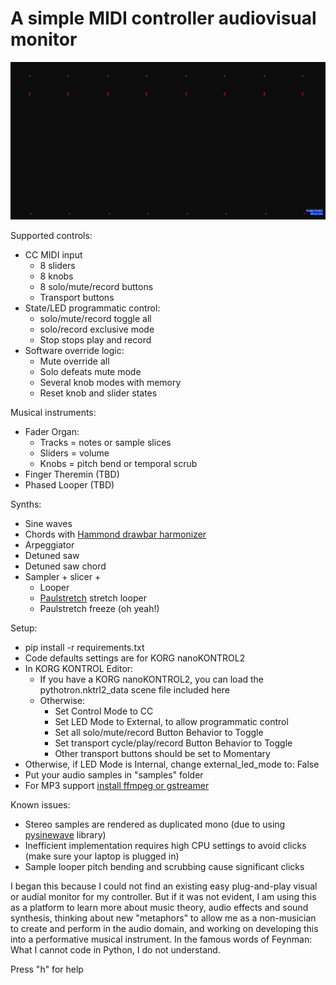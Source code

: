 # A simple MIDI controller audiovisual monitor

<p align="center">
<img src="pythotron.gif" /> 
</p>

Supported controls:
- CC MIDI input   
  - 8 sliders
  - 8 knobs
  - 8 solo/mute/record buttons
  - Transport buttons
- State/LED programmatic control:
  - solo/mute/record toggle all
  - solo/record exclusive mode
  - Stop stops play and record
- Software override logic:
  - Mute override all
  - Solo defeats mute mode
  - Several knob modes with memory
  - Reset knob and slider states

Musical instruments:
- Fader Organ:
  - Tracks = notes or sample slices
  - Sliders = volume
  - Knobs = pitch bend or temporal scrub
- Finger Theremin (TBD)
- Phased Looper (TBD)

Synths:
- Sine waves
- Chords with [Hammond drawbar harmonizer](https://hammondorganco.com/wp-content/uploads/2015/06/03-DRAWBARS-PERCUSSION-corrected.pdf)
- Arpeggiator
- Detuned saw
- Detuned saw chord
- Sampler + slicer +
  - Looper
  - [Paulstretch](http://hypermammut.sourceforge.net/paulstretch) stretch looper 
  - Paulstretch freeze (oh yeah!)
    
Setup:
- pip install -r requirements.txt
- Code defaults settings are for KORG nanoKONTROL2
- In KORG KONTROL Editor:
  - If you have a KORG nanoKONTROL2, you can load the pythotron.nktrl2_data scene file included here
  - Otherwise:
    - Set Control Mode to CC
    - Set LED Mode to External, to allow programmatic control 
    - Set all solo/mute/record Button Behavior to Toggle
    - Set transport cycle/play/record Button Behavior to Toggle
    - Other transport buttons should be set to Momentary
- Otherwise, if LED Mode is Internal, change external_led_mode to: False
- Put your audio samples in "samples" folder
- For MP3 support [install ffmpeg or gstreamer](https://github.com/librosa/librosa#audioread-and-mp3-support)

Known issues:
- Stereo samples are rendered as duplicated mono (due to using [pysinewave](https://github.com/daviddavini/pysinewave) library)
- Inefficient implementation requires high CPU settings to avoid clicks (make sure your laptop is plugged in)
- Sample looper pitch bending and scrubbing cause significant clicks

I began this because I could not find an existing easy plug-and-play visual or audial monitor for my controller. 
But if it was not evident, I am using this as a platform to learn more about music theory, audio effects and sound synthesis, 
thinking about new "metaphors" to allow me as a non-musician to create and perform in the audio domain, and working on developing this into a performative musical instrument.
In the famous words of Feynman: What I cannot code in Python, I do not understand.

Press "h" for help
